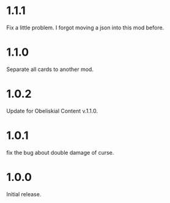 # 1.1.1

Fix a little problem. I forgot moving a json into this mod before.

# 1.1.0

Separate all cards to another mod.

# 1.0.2

Update for Obeliskial Content v.1.1.0.

# 1.0.1

fix the bug about double damage of curse.

# 1.0.0

Initial release.